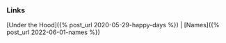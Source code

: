 ### Links

[Under the Hood]({% post_url 2020-05-29-happy-days %}) |
[Names]({% post_url 2022-06-01-names %})